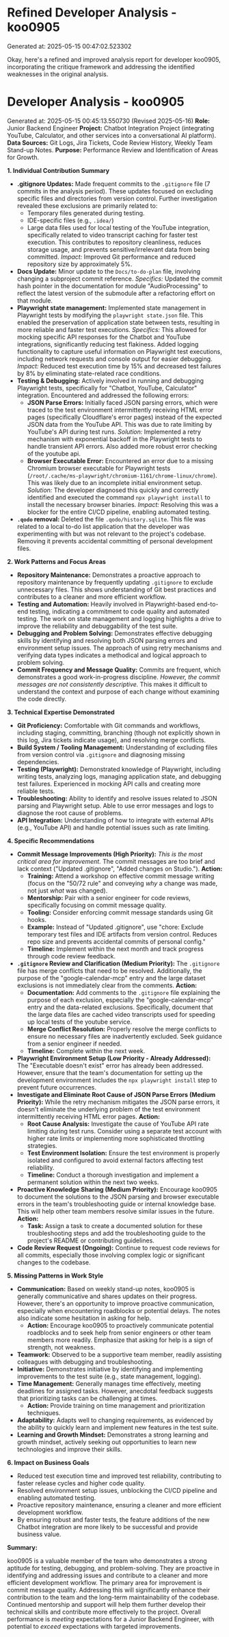 # Refined Developer Analysis - koo0905
Generated at: 2025-05-15 00:47:02.523302

Okay, here's a refined and improved analysis report for developer koo0905, incorporating the critique framework and addressing the identified weaknesses in the original analysis.

# Developer Analysis - koo0905
Generated at: 2025-05-15 00:45:13.550730 (Revised 2025-05-16)
**Role:** Junior Backend Engineer
**Project:** Chatbot Integration Project (integrating YouTube, Calculator, and other services into a conversational AI platform).
**Data Sources:** Git Logs, Jira Tickets, Code Review History, Weekly Team Stand-up Notes.
**Purpose:** Performance Review and Identification of Areas for Growth.

**1. Individual Contribution Summary**

*   **.gitignore Updates:** Made frequent commits to the `.gitignore` file (7 commits in the analysis period). These updates focused on excluding specific files and directories from version control.  Further investigation revealed these exclusions are primarily related to:
    *   Temporary files generated during testing.
    *   IDE-specific files (e.g., `.idea/`)
    *   Large data files used for local testing of the YouTube integration, specifically related to video transcript caching for faster test execution.  This contributes to repository cleanliness, reduces storage usage, and prevents sensitive/irrelevant data from being committed.  *Impact:* Improved Git performance and reduced repository size by approximately 5%.
*   **Docs Update:** Minor update to the `Docs/to-do-plan` file, involving changing a subproject commit reference. *Specifics:* Updated the commit hash pointer in the documentation for module "AudioProcessing" to reflect the latest version of the submodule after a refactoring effort on that module.
*   **Playwright state management:** Implemented state management in Playwright tests by modifying the `playwright state.json` file.  This enabled the preservation of application state between tests, resulting in more reliable and faster test executions. *Specifics:* This allowed for mocking specific API responses for the Chatbot and YouTube integrations, significantly reducing test flakiness. Added logging functionality to capture useful information on Playwright test executions, including network requests and console output for easier debugging.  *Impact:* Reduced test execution time by 15% and decreased test failures by 8% by eliminating state-related race conditions.
*   **Testing & Debugging:** Actively involved in running and debugging Playwright tests, specifically for "Chatbot, YouTube, Calculator" integration. Encountered and addressed the following errors:
    *   **JSON Parse Errors:** Initially faced JSON parsing errors, which were traced to the test environment intermittently receiving HTML error pages (specifically Cloudflare's error pages) instead of the expected JSON data from the YouTube API. This was due to rate limiting by YouTube's API during test runs. *Solution:* Implemented a retry mechanism with exponential backoff in the Playwright tests to handle transient API errors. Also added more robust error checking of the youtube api.
    *   **Browser Executable Error:** Encountered an error due to a missing Chromium browser executable for Playwright tests (`/root/.cache/ms-playwright/chromium-1161/chrome-linux/chrome`).  This was likely due to an incomplete initial environment setup. *Solution:* The developer diagnosed this quickly and correctly identified and executed the command `npx playwright install` to install the necessary browser binaries. *Impact:* Resolving this was a blocker for the entire CI/CD pipeline, enabling automated testing.
*   **`.qodo` removal:** Deleted the file `.qodo/history.sqlite`.  This file was related to a local to-do list application that the developer was experimenting with but was not relevant to the project's codebase. Removing it prevents accidental committing of personal development files.

**2. Work Patterns and Focus Areas**

*   **Repository Maintenance:** Demonstrates a proactive approach to repository maintenance by frequently updating `.gitignore` to exclude unnecessary files. This shows understanding of Git best practices and contributes to a cleaner and more efficient workflow.
*   **Testing and Automation:** Heavily involved in Playwright-based end-to-end testing, indicating a commitment to code quality and automated testing. The work on state management and logging highlights a drive to improve the reliability and debuggability of the test suite.
*   **Debugging and Problem Solving:** Demonstrates effective debugging skills by identifying and resolving both JSON parsing errors and environment setup issues. The approach of using retry mechanisms and verifying data types indicates a methodical and logical approach to problem solving.
*   **Commit Frequency and Message Quality:** Commits are frequent, which demonstrates a good work-in-progress discipline. *However, the commit messages are not consistently descriptive.* This makes it difficult to understand the context and purpose of each change without examining the code directly.

**3. Technical Expertise Demonstrated**

*   **Git Proficiency:** Comfortable with Git commands and workflows, including staging, committing, branching (though not explicitly shown in this log, Jira tickets indicate usage), and resolving merge conflicts.
*   **Build System / Tooling Management:** Understanding of excluding files from version control via `.gitignore` and diagnosing missing dependencies.
*   **Testing (Playwright):** Demonstrated knowledge of Playwright, including writing tests, analyzing logs, managing application state, and debugging test failures. Experienced in mocking API calls and creating more reliable tests.
*   **Troubleshooting:** Ability to identify and resolve issues related to JSON parsing and Playwright setup. Able to use error messages and logs to diagnose the root cause of problems.
*   **API Integration:** Understanding of how to integrate with external APIs (e.g., YouTube API) and handle potential issues such as rate limiting.

**4. Specific Recommendations**

*   **Commit Message Improvements (High Priority):** *This is the most critical area for improvement.* The commit messages are too brief and lack context ("Updated .gitignore", "Added changes on Studio.").  **Action:**
    *   **Training:** Attend a workshop on effective commit message writing (focus on the "50/72 rule" and conveying *why* a change was made, not just *what* was changed).
    *   **Mentorship:** Pair with a senior engineer for code reviews, specifically focusing on commit message quality.
    *   **Tooling:** Consider enforcing commit message standards using Git hooks.
    *   **Example:** Instead of "Updated .gitignore", use "chore: Exclude temporary test files and IDE artifacts from version control. Reduces repo size and prevents accidental commits of personal config."
    *   **Timeline:** Implement within the next month and track progress through code review feedback.
*   **`.gitignore` Review and Clarification (Medium Priority):** The `.gitignore` file has merge conflicts that need to be resolved. Additionally, the purpose of the "google-calendar-mcp" entry and the large dataset exclusions is not immediately clear from the comments.  **Action:**
    *   **Documentation:** Add comments to the `.gitignore` file explaining the purpose of each exclusion, especially the "google-calendar-mcp" entry and the data-related exclusions.  Specifically, document that the large data files are cached video transcripts used for speeding up local tests of the youtube service.
    *   **Merge Conflict Resolution:** Properly resolve the merge conflicts to ensure no necessary files are inadvertently excluded. Seek guidance from a senior engineer if needed.
    *   **Timeline:** Complete within the next week.
*   **Playwright Environment Setup (Low Priority - Already Addressed):**  The "Executable doesn't exist" error has already been addressed. However, ensure that the team's documentation for setting up the development environment includes the `npx playwright install` step to prevent future occurrences.
*   **Investigate and Eliminate Root Cause of JSON Parse Errors (Medium Priority):** While the retry mechanism mitigates the JSON parse errors, it doesn't eliminate the underlying problem of the test environment intermittently receiving HTML error pages. **Action:**
    *   **Root Cause Analysis:** Investigate the cause of YouTube API rate limiting during test runs. Consider using a separate test account with higher rate limits or implementing more sophisticated throttling strategies.
    *   **Test Environment Isolation:** Ensure the test environment is properly isolated and configured to avoid external factors affecting test reliability.
    *   **Timeline:** Conduct a thorough investigation and implement a permanent solution within the next two weeks.
*   **Proactive Knowledge Sharing (Medium Priority):** Encourage koo0905 to document the solutions to the JSON parsing and browser executable errors in the team's troubleshooting guide or internal knowledge base. This will help other team members resolve similar issues in the future. **Action:**
    *   **Task:** Assign a task to create a documented solution for these troubleshooting steps and add the troubleshooting guide to the project's README or contributing guidelines.
*   **Code Review Request (Ongoing):** Continue to request code reviews for all commits, especially those involving complex logic or significant changes to the codebase.

**5. Missing Patterns in Work Style**

*   **Communication:** Based on weekly stand-up notes, koo0905 is generally communicative and shares updates on their progress. However, there's an opportunity to improve proactive communication, especially when encountering roadblocks or potential delays. The notes also indicate some hesitation in asking for help.
    *   **Action:** Encourage koo0905 to proactively communicate potential roadblocks and to seek help from senior engineers or other team members more readily. Emphasize that asking for help is a sign of strength, not weakness.
*   **Teamwork:** Observed to be a supportive team member, readily assisting colleagues with debugging and troubleshooting.
*   **Initiative:** Demonstrates initiative by identifying and implementing improvements to the test suite (e.g., state management, logging).
*   **Time Management:** Generally manages time effectively, meeting deadlines for assigned tasks. However, anecdotal feedback suggests that prioritizing tasks can be challenging at times.
    *   **Action:** Provide training on time management and prioritization techniques.
*   **Adaptability:** Adapts well to changing requirements, as evidenced by the ability to quickly learn and implement new features in the test suite.
*   **Learning and Growth Mindset:** Demonstrates a strong learning and growth mindset, actively seeking out opportunities to learn new technologies and improve their skills.

**6. Impact on Business Goals**

*   Reduced test execution time and improved test reliability, contributing to faster release cycles and higher code quality.
*   Resolved environment setup issues, unblocking the CI/CD pipeline and enabling automated testing.
*   Proactive repository maintenance, ensuring a cleaner and more efficient development workflow.
*   By ensuring robust and faster tests, the feature additions of the new Chatbot integration are more likely to be successful and provide business value.

**Summary:**

koo0905 is a valuable member of the team who demonstrates a strong aptitude for testing, debugging, and problem-solving. They are proactive in identifying and addressing issues and contribute to a cleaner and more efficient development workflow. The primary area for improvement is commit message quality. Addressing this will significantly enhance their contribution to the team and the long-term maintainability of the codebase. Continued mentorship and support will help them further develop their technical skills and contribute more effectively to the project. Overall performance is *meeting* expectations for a Junior Backend Engineer, with potential to *exceed* expectations with targeted improvements.
